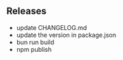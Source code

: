 ## Releases 

- update CHANGELOG.md
- update the version in package.json
- bun run build
- npm publish
